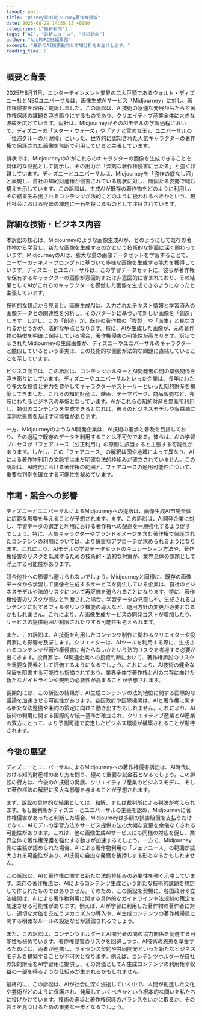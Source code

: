 ```yaml
---
layout: post
title: "Disney等Midjourney著作権提訴"
date: 2025-08-29 14:55:13 +0000
categories: ["最新動向"]
tags: ["AI", "最新ニュース", "技術動向"]
author: "ALLFORCES編集部"
excerpt: "最新のAI技術動向と市場分析をお届けします。"
reading_time: 8
---
```


## 概要と背景

2025年6月11日、エンターテインメント業界の二大巨頭であるウォルト・ディズニー社とNBCユニバーサルは、画像生成AIサービス「Midjourney」に対し、著作権侵害を理由に提訴しました。この訴訟は、AI技術の急速な発展がもたらす著作権保護の課題を浮き彫りにするものであり、クリエイティブ産業全体に大きな波紋を広げています。両社は、MidjourneyがそのAIモデルの学習過程において、ディズニーの「スター・ウォーズ」や「アナと雪の女王」、ユニバーサルの「怪盗グルーの月泥棒」といった、世界的に認知された人気キャラクターの著作権で保護された画像を無断で利用していると主張しています。

訴状では、MidjourneyのAIがこれらのキャラクターの画像を生成できることを具体的な証拠として提示し、その出力が「深刻な著作権侵害に当たる」と強く非難しています。ディズニーとユニバーサルは、Midjourneyを「盗作の底なし沼」と表現し、自社の知的財産権が侵害されている現状に対し、断固たる姿勢で臨む構えを示しています。この訴訟は、生成AIが既存の著作物をどのように利用し、その結果生み出されるコンテンツが法的にどのように扱われるべきかという、現代社会における喫緊の課題に一石を投じるものとして注目されています。

## 詳細な技術・ビジネス内容

本訴訟の核心は、Midjourneyのような画像生成AIが、どのようにして既存の著作物から学習し、新たな画像を生成するのかという技術的な側面に深く関わっています。MidjourneyのAIは、膨大な量の画像データセットを学習することで、ユーザーのテキストプロンプトに基づいて多様な画像を生成する能力を獲得しています。ディズニーとユニバーサルは、この学習データセットに、彼らが著作権を保有するキャラクターの画像が意図的または非意図的に含まれており、その結果としてAIがこれらのキャラクターを模倣した画像を生成できるようになったと主張しています。

技術的な観点から見ると、画像生成AIは、入力されたテキスト情報と学習済みの画像データとの関連性を分析し、そのパターンに基づいて新しい画像を「創造」します。しかし、この「創造」が、既存の著作物の「複製」や「派生」と見なされるかどうかが、法的な争点となります。特に、AIが生成した画像が、元の著作物の特徴を明確に保持している場合、著作権侵害の可能性が高まります。訴状で示されたMidjourneyの生成画像が、ディズニーやユニバーサルのキャラクターと酷似しているという事実は、この技術的な側面が法的な問題に直結していることを示しています。

ビジネス面では、この訴訟は、コンテンツホルダーとAI開発者の間の緊張関係を浮き彫りにしています。ディズニーやユニバーサルといった企業は、長年にわたり多大な投資と労力を費やしてキャラクターやストーリーといった知的財産を構築してきました。これらの知的財産は、映画、テーマパーク、商品販売など、多岐にわたるビジネスの基盤となっています。AIがこれらの知的財産を無断で利用し、類似のコンテンツを生成できるとなれば、彼らのビジネスモデルや収益源に深刻な影響を及ぼす可能性があります。

一方、MidjourneyのようなAI開発企業は、AI技術の進歩と普及を目指しており、その過程で既存のデータを利用することは不可欠である。彼らは、AIの学習プロセスが「フェアユース（公正利用）」の原則に該当すると主張する可能性があります。しかし、この「フェアユース」の解釈は国や地域によって異なり、AIによる著作物利用の文脈ではまだ明確な法的枠組みが確立されていません。この訴訟は、AI時代における著作権の範囲と、フェアユースの適用可能性について、重要な判例を確立する可能性を秘めています。

## 市場・競合への影響

ディズニーとユニバーサルによるMidjourneyへの提訴は、画像生成AI市場全体に広範な影響を与えることが予想されます。まず、この訴訟は、AI開発企業に対し、学習データの選定と利用における著作権への配慮を一層強化するよう促すでしょう。特に、人気キャラクターやブランドイメージを含む著作権で保護されたコンテンツの利用については、より慎重なアプローチが求められるようになります。これにより、AIモデルの学習データセットのキュレーション方法や、著作権侵害のリスクを低減するための技術的・法的な対策が、業界全体の課題として浮上する可能性があります。

競合他社への影響も避けられないでしょう。Midjourneyと同様に、既存の画像データから学習して画像を生成するサービスを提供している企業は、自社のビジネスモデルや法的リスクについて再評価を迫られることになります。特に、著作権侵害のリスクが高いと判断された場合、学習データの見直しや、生成されるコンテンツに対するフィルタリング機能の導入など、運用方針の変更が必要となるかもしれません。これにより、AI画像生成サービスの開発コストが増加したり、サービスの提供範囲が制限されたりする可能性も考えられます。

また、この訴訟は、AI技術を利用したコンテンツ制作に関わるクリエイターや投資家にも影響を及ぼします。クリエイターは、AIツールを利用する際に、生成されるコンテンツが著作権侵害に当たらないかという法的リスクを考慮する必要が出てきます。投資家は、AI関連企業への投資判断において、著作権訴訟のリスクを重要な要素として評価するようになるでしょう。これにより、AI技術の健全な発展を阻害する可能性も指摘されており、業界全体で著作権とAIの共存に向けた新たなガイドラインや規制の必要性が高まることが予想されます。

長期的には、この訴訟の結果が、AI生成コンテンツの法的地位に関する国際的な議論を加速させる可能性があります。各国政府や国際機関は、AIと著作権に関する新たな法整備や条約の策定に向けて動き出すかもしれません。これにより、AI技術の利用に関する国際的な統一基準が確立され、クリエイティブ産業とAI産業の双方にとって、より予測可能で安定したビジネス環境が構築されることが期待されます。

## 今後の展望

ディズニーとユニバーサルによるMidjourneyへの著作権侵害訴訟は、AI時代における知的財産権のあり方を問う、極めて重要な試金石となるでしょう。この訴訟の行方は、今後のAI技術の発展、クリエイティブ産業のビジネスモデル、そして著作権法の解釈に多大な影響を与えることが予想されます。

まず、訴訟の具体的な結果としては、和解、または裁判所による判決が考えられます。もし裁判所がディズニーとユニバーサルの主張を認め、Midjourneyに著作権侵害があったと判断した場合、Midjourneyは多額の損害賠償を支払うだけでなく、AIモデルの学習方法やサービス提供方法の大幅な変更を余儀なくされる可能性があります。これは、他の画像生成AIサービスにも同様の対応を促し、業界全体で著作権保護を強化する動きが加速するでしょう。一方で、Midjourney側の主張が認められた場合、AIによる著作物利用の「フェアユース」の範囲が拡大される可能性があり、AI技術の自由な発展を後押しする形となるかもしれません。

この訴訟は、AIと著作権に関する新たな法的枠組みの必要性を強く示唆しています。既存の著作権法は、AIによるコンテンツ生成という新たな技術的課題を想定して作られたものではありません。そのため、この訴訟を契機に、各国政府や立法機関は、AIによる著作物利用に関する具体的なガイドラインや法規制の策定を加速させる可能性があります。例えば、AIが学習に利用した著作物の著作者に対し、適切な対価を支払うメカニズムの導入や、AI生成コンテンツの著作権帰属に関する明確なルールの設定などが議論されるでしょう。

また、この訴訟は、コンテンツホルダーとAI開発者の間の協力関係を促進する可能性も秘めています。著作権侵害のリスクを回避しつつ、AI技術の恩恵を享受するためには、両者が連携し、ライセンス契約や共同開発といった新たなビジネスモデルを構築することが不可欠となります。例えば、コンテンツホルダーが自社の知的財産をAI学習用に提供し、その対価としてAI生成コンテンツの利用権や収益の一部を得るような仕組みが生まれるかもしれません。

最終的に、この訴訟は、AIが社会に深く浸透していく中で、人間が創造した文化や芸術がどのように保護され、発展していくべきかという根本的な問いを私たちに投げかけています。技術の進歩と著作権保護のバランスをいかに取るか、その答えを見つけるための重要な一歩となるでしょう。
